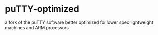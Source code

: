 # puTTY-optimized
a fork of the puTTY software better optimized for lower spec lightweight machines and ARM processors
